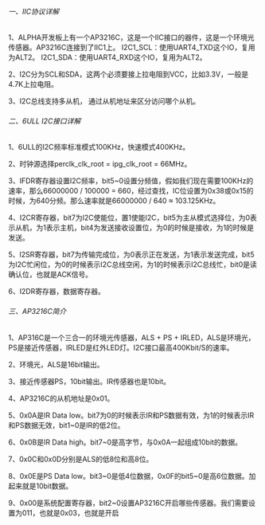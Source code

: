 ###### 一、IIC协议详解

1、ALPHA开发板上有一个AP3216C，这是一个IIC接口的器件，这是一个环境光传感器。AP3216C连接到了IIC1上。
I2C1_SCL：使用UART4_TXD这个IO，复用为ALT2。
I2C1_SDA：使用UART4_RXD这个IO，复用为ALT2。

2、I2C分为SCL和SDA，这两个必须要接上拉电阻到VCC，比如3.3V，一般是4.7K上拉电阻。

3、I2C总线支持多从机， 通过从机地址来区分访问哪个从机。

###### 二、6ULL I2C接口详解

1、6ULL的I2C频率标准模式100KHz，快速模式400KHz。

2、时钟源选择perclk_clk_root = ipg_clk_root = 66MHz。

3、IFDR寄存器设置I2C频率，bit5~0设置分频值，假如我们现在需要100KHz的速率，那么66000000 /  100000 = 660，经过查找，IC位设置为0x38或0x15的时候，为640分频。那么速率就是66000000 / 640 ≈ 103.125KHz。

4、I2CR寄存器，bit7为I2C使能位，置1使能I2C，bit5为主从模式选择位，为0表示从机，为1表示主机，bit4为发送接收设置位，为0的时候是接收，为1的时候是发送。

5、I2SR寄存器，bit7为传输完成位，为0表示正在发送，为1表示发送完成，bit5为I2C忙闲位，为0的时候表示I2C总线空闲，为1的时候表示I2C总线忙，bit0是读确认位，也就是ACK信号。

6、I2DR寄存器，数据寄存器。

###### 三、AP3216C简介

1、AP316C是一个三合一的环境光传感器，ALS + PS + IRLED，ALS是环境光，PS是接近传感器，IRLED是红外LED灯。I2C接口最高400Kbit/S的速率。

2、环境光，ALS是16bit输出。

3、接近传感器PS，10bit输出。IR传感器也是10bit。

4、AP3216C的从机地址是0x01。

5、0x0A是IR Data low。bit7为0的时候表示IR和PS数据有效，为1的时候表示IR和PS数据无效，bit1~0是IR的低2位。

6、0x0B是IR Data high。bit7~0是高字节，与0x0A一起组成10bit的数据。

7、0x0C和0x0D分别是ALS的低8位和高8位。

8、0x0E是PS Data low。bit3~0是低4位数据，0x0F的bit5~0是高6位数据。加起来就是10bit数据。

9、0x00是系统配置寄存器，bit2~0设置AP3216C开启哪些传感器。我们需要设置为011，也就是0x03，也就是开启